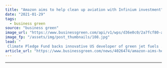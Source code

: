 ```yaml
---
title: "Amazon aims to help clean up aviation with Infinium investment"
date: "2021-01-29"
tags: 
  - business green
source: "business green"
image_url: "https://www.businessgreen.com/api/v1/wps/d36e0c0/2a7fcf80-ac35-47a2-81a9-1d777913b9d4/1/Infinium-Reactors-185x114.jpg"
image_fp: "/assets/img/post_thumbnails/108.jpg"
lead: "
 Climate Pledge Fund backs innovative US developer of green jet fuels ..."
article_url: "https://www.businessgreen.com/news/4026474/amazon-aims-help-clean-aviation-infinium-investment"
---
```


---

